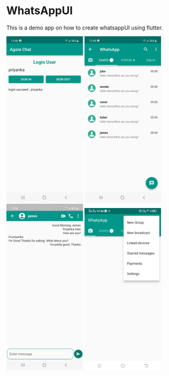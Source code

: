 # WhatsAppUI
This is a demo app on how to create whatsappUI using flutter.


<img src = "https://github.com/PriyankaPatel3032/WhatsAppUI/blob/main/images/1.jpg" width ="200" >  <img src = "https://github.com/PriyankaPatel3032/WhatsAppUI/blob/main/images/2.jpg" width ="200" >  <img src = "https://github.com/PriyankaPatel3032/WhatsAppUI/blob/main/images/3.jpg" width ="200" >  <img src = "https://github.com/PriyankaPatel3032/WhatsAppUI/blob/main/images/4.jpg" width ="200" >
